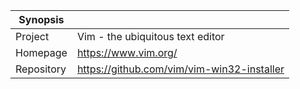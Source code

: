 | Synopsis   |  |
|------------|--|
| Project    | Vim - the ubiquitous text editor |
| Homepage   | https://www.vim.org/ |
| Repository | https://github.com/vim/vim-win32-installer |
